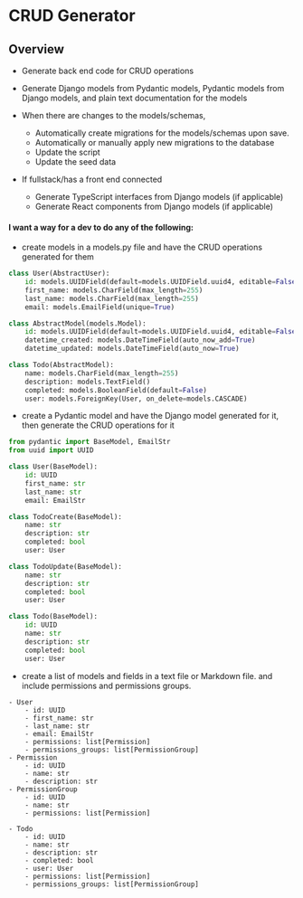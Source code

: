 # CRUD Generator

## Overview
- Generate back end code for CRUD operations
- Generate Django models from Pydantic models, Pydantic models from Django models, and plain text documentation for the models
- When there are changes to the models/schemas, 
    - Automatically create migrations for the models/schemas upon save.
    - Automatically or manually apply new migrations to the database
    - Update the script
    - Update the seed data

- If fullstack/has a front end connected
    - Generate TypeScript interfaces from Django models (if applicable)
    - Generate React components from Django models (if applicable)



#### I want a way for a dev to do any of the following:
- create models in a models.py file and have the CRUD operations generated for them
```python
class User(AbstractUser):
    id: models.UUIDField(default=models.UUIDField.uuid4, editable=False, unique=True)
    first_name: models.CharField(max_length=255)
    last_name: models.CharField(max_length=255)
    email: models.EmailField(unique=True)

class AbstractModel(models.Model):
    id: models.UUIDField(default=models.UUIDField.uuid4, editable=False, unique=True)
    datetime_created: models.DateTimeField(auto_now_add=True)
    datetime_updated: models.DateTimeField(auto_now=True)

class Todo(AbstractModel):
    name: models.CharField(max_length=255)
    description: models.TextField()
    completed: models.BooleanField(default=False)
    user: models.ForeignKey(User, on_delete=models.CASCADE)
```



- create a Pydantic model and have the Django model generated for it, then generate the CRUD operations for it
```python
from pydantic import BaseModel, EmailStr
from uuid import UUID

class User(BaseModel):
    id: UUID
    first_name: str
    last_name: str
    email: EmailStr

class TodoCreate(BaseModel):
    name: str
    description: str
    completed: bool
    user: User

class TodoUpdate(BaseModel):
    name: str
    description: str
    completed: bool
    user: User

class Todo(BaseModel):
    id: UUID
    name: str
    description: str
    completed: bool
    user: User
```
- create a list of models and fields in a text file or Markdown file. and include permissions and permissions groups.
```
- User
    - id: UUID
    - first_name: str
    - last_name: str
    - email: EmailStr
    - permissions: list[Permission]
    - permissions_groups: list[PermissionGroup]
- Permission
    - id: UUID
    - name: str
    - description: str
- PermissionGroup
    - id: UUID  
    - name: str
    - permissions: list[Permission]

- Todo
    - id: UUID
    - name: str
    - description: str
    - completed: bool
    - user: User
    - permissions: list[Permission]
    - permissions_groups: list[PermissionGroup]
```